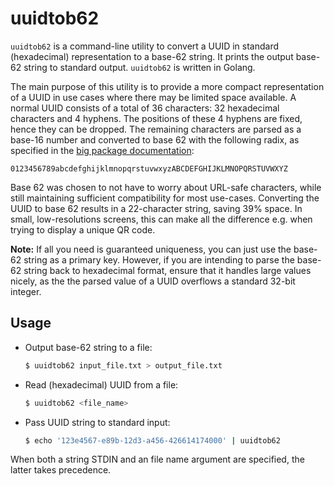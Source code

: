 # uuidtob62

`uuidtob62` is a command-line utility to convert a UUID in standard (hexadecimal) representation to a base-62 string. It prints the output base-62 string to standard output. `uuidtob62` is written in Golang.

The main purpose of this utility is to provide a more compact representation of a UUID in use cases where there may be limited space available. A normal UUID consists of a total of 36 characters: 32 hexadecimal characters and 4 hyphens. The positions of these 4 hyphens are fixed, hence they can be dropped. The remaining characters are parsed as a base-16 number and converted to base 62 with the following radix, as specified in the [big package documentation](https://pkg.go.dev/math/big?utm_source=gopls#Int.Text):

```
0123456789abcdefghijklmnopqrstuvwxyzABCDEFGHIJKLMNOPQRSTUVWXYZ
```

Base 62 was chosen to not have to worry about URL-safe characters, while still maintaining sufficient compatibility for most use-cases. Converting the UUID to base 62 results in a 22-character string, saving 39% space. In small, low-resolutions screens, this can make all the difference e.g. when trying to display a unique QR code.

**Note:** If all you need is guaranteed uniqueness, you can just use the base-62 string as a primary key. However, if you are intending to parse the base-62 string back to hexadecimal format, ensure that it handles large values nicely, as the the parsed value of a UUID overflows a standard 32-bit integer.

## Usage

- Output base-62 string to a file:

  ```bash
  $ uuidtob62 input_file.txt > output_file.txt
  ```

- Read (hexadecimal) UUID from a file:

  ```bash
  $ uuidtob62 <file_name>
  ```

- Pass UUID string to standard input:

  ```bash
  $ echo '123e4567-e89b-12d3-a456-426614174000' | uuidtob62
  ```

When both a string STDIN and an file name argument are specified, the latter takes precedence.
